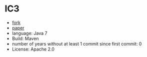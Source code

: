 # IC3
 
- [fork](https://github.com/JordanSamhi/ic3)
- [paper](https://ieeexplore.ieee.org/stamp/stamp.jsp?tp=&arnumber=7194563&tag=1)
- language: Java 7
- Build: Maven
- number of years without at least 1 commit since first commit: 0
- License: Apache 2.0
